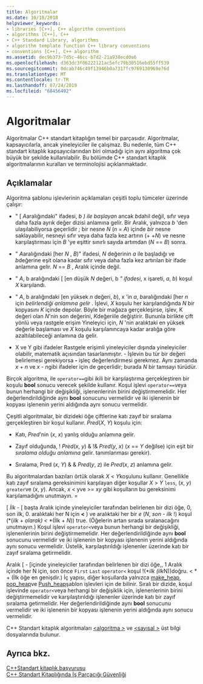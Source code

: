 ```yaml
---
title: Algoritmalar
ms.date: 10/18/2018
helpviewer_keywords:
- libraries [C++], C++ algorithm conventions
- algorithms [C++], C++
- C++ Standard Library, algorithms
- algorithm template function C++ library conventions
- conventions [C++], C++ algorithm
ms.assetid: dec9b373-7d5c-46cc-b7d2-21a938ecd0a6
ms.openlocfilehash: d363dc3f06222121ac5efc79b30516ebd55ff539
ms.sourcegitcommit: 0dcab746c49f13946b0a7317fc9769130969e76d
ms.translationtype: MT
ms.contentlocale: tr-TR
ms.lasthandoff: 07/24/2019
ms.locfileid: "68456492"
---
```

# <a name="algorithms"></a>Algoritmalar

Algoritmalar C++ standart kitaplığın temel bir parçasıdır. Algoritmalar, kapsayıcılarla, ancak yineleyiciler ile çalışmaz. Bu nedenle, tüm C++ standart kitaplık kapsayıcılarından biri olmadığı için aynı algoritma çok büyük bir şekilde kullanılabilir. Bu bölümde C++ standart kitaplık algoritmalarının kuralları ve terminolojisi açıklanmaktadır.

## <a name="remarks"></a>Açıklamalar

Algoritma şablonu işlevlerinin açıklamaları çeşitli toplu tümceler üzerinde çalışır:

- " \[ *A*aralığındaki" ifadesi, *b* *) ile başlayan* ancak *b*dahil değil, sıfır veya daha fazla ayrık değer dizisi anlamına gelir. Bir Aralık, yalnızca *b* 'den ulaşılabiliyorsa geçerlidir *;* bir nesne *N* (*n* = *A*) içinde *bir* nesne saklayabilir, nesneyi sıfır veya daha fazla kez artırın (+ +*N*) ve nesne karşılaştırması için *B* 'ye eşittir sınırlı sayıda artımdan (*N* == *B*) sonra.

- " *A*aralığındaki \[her *N* , *B*)" ifadesi, *N* değerinin *a* ile başladığı ve *b*değerine eşit olana kadar sıfır veya daha fazla kez artırılan bir ifade anlamına gelir. *N* == *B* , Aralık içinde değil.

- " *A*, b aralığındaki \[ \[en düşük *N* değeri, b *" ifadesi*, x işareti, *a*, *b*) koşul *X* karşılandı.

- " *A*, b aralığındaki \[en yüksek *n* değeri, *b*), x 'in *a*, *b*aralığındaki \[her *n* için *belirlendiği anlamına gelir* . İşlevi, *X* koşulu her karşılandığında *N* bir kopyasını *K* içinde depolar. Böyle bir mağaza gerçekleşirse, işlev, K değeri olan *N*'nin son değerini, *K*değeriile değiştirir. Bununla birlikte çift yönlü veya rastgele erişim Yineleyici için, *N* 'nin aralıktaki en yüksek değerle başlaması ve *X* koşulu karşılanıncaya kadar aralığa göre azaltılabileceği anlamına da gelir.

- X ve Y gibi ifadeler Rastgele erişimli yineleyiciler dışında yineleyiciler olabilir, matematik açısından tasarlanmıştır. -  İşlevin bu tür bir değeri belirlemesi gerekiyorsa **-** işleç değerlendirmesi gerekmez. Aynı zamanda *x* + *n* ve *x* - *n*gibi ifadeler için de geçerlidir; burada *N* bir tamsayı türüdür.

Birçok algoritma, ile `operator==`gibi ikili bir karşılaştırma gerçekleştiren bir koşulu **bool** sonucu verecek şekilde kullanır. Koşul işlevi `operator==`veya bunun herhangi bir değişikliği, işlenenlerinin birini değiştirmemelidir. Her değerlendirildiğinde aynı **bool** sonucunu vermelidir ve iki işlenenin bir kopyası işlenenin yerini aldığında aynı sonucu vermelidir.

Çeşitli algoritmalar, bir dizideki öğe çiftlerine katı zayıf bir sıralama gerçekleştiren bir koşul kullanır. *Pred*(*X*, *Y*) koşulu için:

- Katı, *Pred*'nin (*x*, *x*) yanlış olduğu anlamına gelir.

- Zayıf olduğunda, \! *Pred*(*x*, *y*) & \!& *Pred*(*y*, *x*) (*x* == *Y* değilse) için eşit bir *sıralama olduğu anlamına* gelir. tanımlanması gerekir).

- Sıralama, Pred (*x*, *Y*) & & *Pred*(*y*, *z*) ile *Pred*(*x*, *z*) anlamına gelir.

Bu algoritmalardan bazıları örtük olarak *X* \< *Y*koşulunu kullanır. Genellikle katı zayıf sıralama gereksinimini karşılayan diğer koşullar *X* > *Y* `less`, (*x*, *y*) `greater`ve (*x*, *y*). Ancak, *x* \< yve >= x*y* gibi koşulların bu gereksinimi karşılamadığını unutmayın. = 

\[ *İlk* -  \[ başta Aralık içinde yineleyiciler tarafından belirlenen bir dizi öğe, 0, son ilk, 0. aralıktaki her N için **<** ) ve aralıktaki her bir *e* (*N*, *son* - *ilk* \!) koşul (\*(*ilk* + *olarak) <* \*(İlk + *N*)) true. (Öğelerin artan sırada sıralanacağını unutmayın.) Koşul işlevi `operator<`veya bunun herhangi bir değişikliği, işlenenlerinin birini değiştirmemelidir. Her değerlendirildiğinde aynı **bool** sonucunu vermelidir ve iki işlenenin bir kopyası işlenenin yerini aldığında aynı sonucu vermelidir. Üstelik, karşılaştırıldığı işlenenler üzerinde katı bir zayıf sıralama getirmelidir.

Aralık \[ -  \[içinde yineleyiciler tarafından belirlenen bir dizi öğe,, 1 Aralık içinde her N için, son önce `First` `Last` `operator<` koşul \!(\*_ilk_ *(ilk*N))doğru. < \* +  (İlk öğe en genişdir.) İç yapısı, diğer koşullarda yalnızca [make_heap](../standard-library/algorithm-functions.md#make_heap), [pop_heap](../standard-library/algorithm-functions.md#pop_heap)ve [Push_heap](../standard-library/algorithm-functions.md#push_heap)şablon işlevleri için de bilinir. Sıralı bir dizide, koşul işlevinde `operator<`veya herhangi bir değişiklik için, işlenenlerinin birini değiştirmemelidir ve karşılaştırıldığı işlenenler üzerinde katı bir zayıf sıralama getirmelidir. Her değerlendirildiğinde aynı **bool** sonucunu vermelidir ve iki işlenenin bir kopyası işlenenin yerini aldığında aynı sonucu vermelidir.

C++ Standart kitaplık algoritmaları [ \<algoritma >](../standard-library/algorithm.md) ve [ \<sayısal >](../standard-library/numeric.md) üst bilgi dosyalarında bulunur.

## <a name="see-also"></a>Ayrıca bkz.

[C++Standart kitaplık başvurusu](../standard-library/cpp-standard-library-reference.md)\
[C++ Standart Kitaplığında İş Parçacığı Güvenliği](../standard-library/thread-safety-in-the-cpp-standard-library.md)
